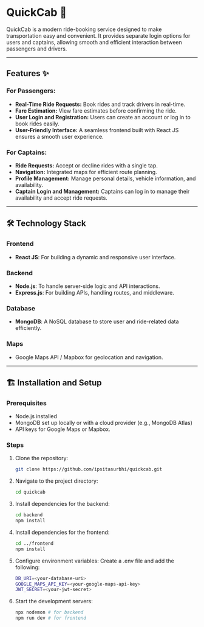 # QuickCab 🚖  
QuickCab is a modern ride-booking service designed to make transportation easy and convenient. It provides separate login options for users and captains, allowing smooth and efficient interaction between passengers and drivers.  

---

## Features ✨

### For Passengers:
- **Real-Time Ride Requests:** Book rides and track drivers in real-time.
- **Fare Estimation:** View fare estimates before confirming the ride.
- **User Login and Registration:** Users can create an account or log in to book rides easily.
- **User-Friendly Interface:** A seamless frontend built with React JS ensures a smooth user experience.

### For Captains:
- **Ride Requests:** Accept or decline rides with a single tap.
- **Navigation:** Integrated maps for efficient route planning.
- **Profile Management:** Manage personal details, vehicle information, and availability.
- **Captain Login and Management:** Captains can log in to manage their availability and accept ride requests.

---

## 🛠️ Technology Stack  

### Frontend  
- **React JS**: For building a dynamic and responsive user interface.  

### Backend  
- **Node.js**: To handle server-side logic and API interactions.
- **Express.js**: For building APIs, handling routes, and middleware. 

### Database  
- **MongoDB**: A NoSQL database to store user and ride-related data efficiently.  

### Maps  
- Google Maps API / Mapbox for geolocation and navigation.
---

## 🏗️ Installation and Setup  

### Prerequisites  
- Node.js installed  
- MongoDB set up locally or with a cloud provider (e.g., MongoDB Atlas)
- API keys for Google Maps or Mapbox. 

### Steps  
1. Clone the repository:  
   ```bash  
   git clone https://github.com/ipsitasurbhi/quickcab.git  
2. Navigate to the project directory:
   ```bash
   cd quickcab  
3. Install dependencies for the backend:
   ```bash
   cd backend
   npm install  
4. Install dependencies for the frontend:
   ```bash
   cd ../frontend  
   npm install
5. Configure environment variables: Create a .env file and add the following:
   ```bash
   DB_URI=<your-database-uri>
   GOOGLE_MAPS_API_KEY=<your-google-maps-api-key>
   JWT_SECRET=<your-jwt-secret>
7. Start the development servers:
   ```bash
   npx nodemon # for backend
   npm run dev # for frontend

